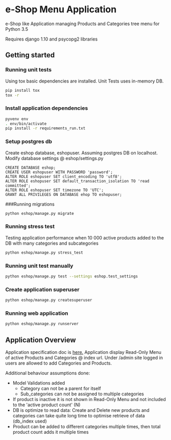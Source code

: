 # e-Shop Menu Application

e-Shop like Application managing Products and Categories tree menu for Python 3.5

Requires django 1.10 and psycopg2 libraries

## Getting started

### Running unit tests
Using tox basic dependencies are installed. Unit Tests uses in-memory DB.
 
```bash
pip install tox
tox -r
```

### Install application dependencies

```bash
pyvenv env
. env/bin/activate
pip install -r requirements_run.txt
```

### Setup postgres db
Create eshop database, eshopuser. Assuming postgres DB on localhost. Modify database settings @ eshop/settings.py

```
CREATE DATABASE eshop;
CREATE USER eshopuser WITH PASSWORD 'password';
ALTER ROLE eshopuser SET client_encoding TO 'utf8';
ALTER ROLE eshopuser SET default_transaction_isolation TO 'read committed';
ALTER ROLE eshopuser SET timezone TO 'UTC';
GRANT ALL PRIVILEGES ON DATABASE ehop TO eshopuser;
```

###Running migrations

```bash
python eshop/manage.py migrate
```

### Running stress test
Testing application performance when 10 000 active products added to the DB with many categories and subcategories

```bash
python eshop/manage.py stress_test
```

### Running unit test manually

```bash
python eshop/manage.py test --settings eshop.test_settings
```

### Create application superuser

```bash
python eshop/manage.py createsuperuser
```

### Running web application

```bash
python eshop/manage.py runserver
```

## Application Overview

Application specification doc is [here.](/task_spec.rst)
Application display Read-Only Menu of active Products and Categories @ index url. Under /admin site logged in users are allowed to add Categories and Products.

Additional behaviour assumptions done:
+ Model Validations added
    - Category can not be a parent for itself
    - Sub_categories can not be assigned to multiple categories
+ If product is inactive it is not shown in Read-Only Menu and not included to the 'active product count' (N)
+ DB is optimize to read data: Create and Delete new products and categories can take quite long time to optimise retrieve of data (db_index used)
+ Product can be added to different categories multiple times, then total product count adds it multiple times



